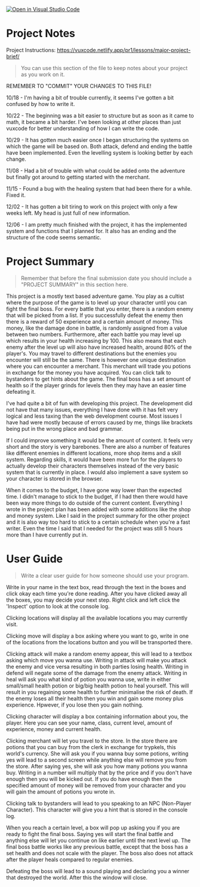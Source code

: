 [![Open in Visual Studio Code](https://classroom.github.com/assets/open-in-vscode-f059dc9a6f8d3a56e377f745f24479a46679e63a5d9fe6f495e02850cd0d8118.svg)](https://classroom.github.com/online_ide?assignment_repo_id=6025932&assignment_repo_type=AssignmentRepo)
# Project Notes

Project Instructions: https://vuxcode.netlify.app/pr1/lessons/major-project-brief/

> You can use this section of the file to keep notes about your project as you work on it.

REMEMBER TO "COMMIT" YOUR CHANGES TO THIS FILE!

10/18 - I'm having a bit of trouble currently, it seems I've gotten a bit confused by how to write it.

10/22 - The beginning was a bit easier to structure but as soon as it came to math, it became a bit harder. I've been looking at other places than just vuxcode for better understanding of how I can write the code.

10/29 - It has gotten much easier once I began structuring the systems on which the game will be based on. Both attack, defend and ending the battle have been implemented. Even the levelling system is looking better by each change.

11/08 - Had a bit of trouble with what could be added onto the adventure but finally got around to getting started with the merchant.

11/15 - Found a bug with the healing system that had been there for a while. Fixed it.

12/02 - It has gotten a bit tiring to work on this project with only a few weeks left. My head is just full of new information.

12/06 - I am pretty much finished with the project, it has the implemented system and functions that I planned for. It also has an ending and the structure of the code seems semantic.

# Project Summary

> Remember that before the final submission date you should include a "PROJECT SUMMARY" in this section here. 

This project is a mostly text based adventure game. You play as a cultist where the purpose of the game is to level up your character until you can fight the final boss. For every battle that you enter, there is a random enemy that will be picked from a list. If you successfully defeat the enemy then there is a reward of 50 experience and a certain amount of money. This money, like the damage done in battle, is randomly assigned from a value between two numbers. Furthermore, after each battle you may level up which results in your health increasing by 100. This also means that each enemy after the level up will also have increased health, around 80% of the player's. You may travel to different destinations but the enemies you encounter will still be the same. There is however one unique destination where you can encounter a merchant. This merchant will trade you potions in exchange for the money you have acquired. You can click talk to bystanders to get hints about the game. The final boss has a set amount of health so if the player grinds for levels then they may have an easier time defeating it.

I've had quite a bit of fun with developing this project. The development did not have that many issues, everything I have done with it has felt very logical and less taxing than the web development course. Most issues I have had were mostly because of errors caused by me, things like brackets being put in the wrong place and bad grammar.

If I could improve something it would be the amount of content. It feels very short and the story is very barebones. There are also a number of features like different enemies in different locations, more shop items and a skill system. Regarding skills, it would have been more fun for the players to actually develop their characters themselves instead of the very basic system that is currently in place. I would also implement a save system so your character is stored in the browser.

When it comes to the budget, I have gone way lower than the expected time. I didn't manage to stick to the budget, if I had then there would have been way more things to do outside of the current content. Everything I wrote in the project plan has been added with some additions like the shop and money system. Like I said in the project summary for the other project and it is also way too hard to stick to a certain schedule when you're a fast writer. Even the time I said that I needed for the project was still 5 hours more than I have currently put in. 

# User Guide

> Write a clear user guide for how someone should use your program.

Write in your name in the text box, read through the text in the boxes and click okay each time you're done reading. After you have clicked away all the boxes, you may decide your next step. Right click and left click the 'Inspect' option to look at the console log.

Clicking locations will display all the available locations you may currently visit. 

Clicking move will display a box asking where you want to go, write in one of the locations from the locations button and you will be transported there. 

Clicking attack will make a random enemy appear, this will lead to a textbox asking which move you wanna use. Writing in attack will make you attack the enemy and vice versa resulting in both parties losing health. Writing in defend will negate some of the damage from the enemy attack. Writing in heal will ask you what kind of potion you wanna use, write in either small/small health potion or big/big health potion to heal yourself. This will result in you regaining some health to further minimalise the risk of death. If the enemy loses all their health then you win and gain some money plus experience. Hpwever, if you lose then you gain nothing.

Clicking character will display a box containing information about you, the player. Here you can see your name, class, current level, amount of experience, money and current health.

Clicking merchant will let you travel to the store. In the store there are potions that you can buy from the clerk in exchange for trypkels, this world's currency. She will ask you if you wanna buy some potions, writing yes will lead to a second screen while anything else will remove you from the store. After saying yes, she will ask you how many potions you wanna buy. Writing in a number will multiply that by the price and if you don't have enough then you will be kicked out. If you do have enough then the specified amount of money will be removed from your character and you will gain the amount of potions you wrote in.

Clicking talk to bystanders will lead to you speaking to an NPC (Non-Player Character). This character will give you a hint that is stored in the console log.

When you reach a certain level, a box will pop up asking you if you are ready to fight the final boss. Saying yes will start the final battle and anything else will let you continue on like earlier until the next level up. The final boss battle works like any previous battle, except that the boss has a set health and does not scale with the player. The boss also does not attack after the player heals compared to regular enemies.

Defeating the boss will lead to a sound playing and declaring you a winner that destroyed the world. After this the window will close.
